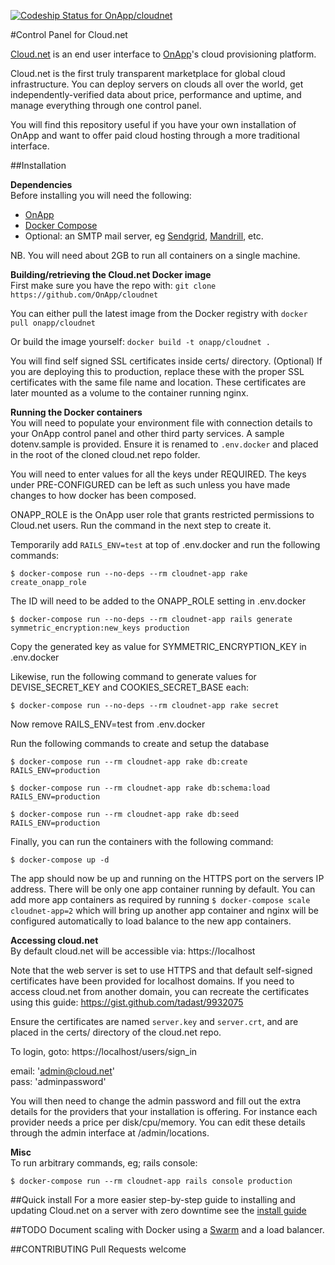 [ ![Codeship Status for OnApp/cloudnet](https://codeship.com/projects/6e11e150-aeee-0132-a36c-2a23891ee2d0/status?branch=master)](https://codeship.com/projects/69018)

#Control Panel for Cloud.net

[Cloud.net](https://cloud.net) is an end user interface to [OnApp](http://onapp.com/)'s cloud provisioning platform.

Cloud.net is the first truly transparent marketplace for global cloud infrastructure. You can deploy servers on clouds all over the world, get independently-verified data about price, performance and uptime, and manage everything through one control panel.

You will find this repository useful if you have your own installation of OnApp and want to offer paid cloud hosting through a more traditional interface.

##Installation

**Dependencies**    
Before installing you will need the following:
  * [OnApp](http://onapp.com/platform/pricing-packages/)
  * [Docker Compose](https://docs.docker.com/compose/install/)
  * Optional: an SMTP mail server, eg [Sendgrid](https://sendgrid.com/), [Mandrill](https://www.mandrill.com/), etc.
  
NB. You will need about 2GB to run all containers on a single machine.

**Building/retrieving the Cloud.net Docker image**    
First make sure you have the repo with:
`git clone https://github.com/OnApp/cloudnet`

You can either pull the latest image from the Docker registry with `docker pull onapp/cloudnet`

Or build the image yourself: `docker build -t onapp/cloudnet .`

You will find self signed SSL certificates inside certs/ directory. (Optional) If you are deploying this to production, replace these with the proper SSL certificates with the same file name and location. These certificates are later mounted as a volume to the container running nginx.

**Running the Docker containers**    
You will need to populate your environment file with connection details to your OnApp control panel and other third party services. A sample dotenv.sample is provided. Ensure it is renamed to `.env.docker` and placed in the root of the cloned cloud.net repo folder.

You will need to enter values for all the keys under REQUIRED. The keys under PRE-CONFIGURED can be left as such unless you have made changes to how docker has been composed. 

ONAPP_ROLE is the OnApp user role that grants restricted permissions to Cloud.net users. Run the command in the next step to create it.

Temporarily add `RAILS_ENV=test` at top of .env.docker and run the following commands:

`$ docker-compose run --no-deps --rm cloudnet-app rake create_onapp_role`

The ID will need to be added to the ONAPP_ROLE setting in .env.docker

`$ docker-compose run --no-deps --rm cloudnet-app rails generate symmetric_encryption:new_keys production`

Copy the generated key as value for SYMMETRIC_ENCRYPTION_KEY in .env.docker

Likewise, run the following command to generate values for DEVISE_SECRET_KEY and COOKIES_SECRET_BASE each:

`$ docker-compose run --no-deps --rm cloudnet-app rake secret`

Now remove RAILS_ENV=test from .env.docker

Run the following commands to create and setup the database

`$ docker-compose run --rm cloudnet-app rake db:create RAILS_ENV=production`

`$ docker-compose run --rm cloudnet-app rake db:schema:load RAILS_ENV=production`

`$ docker-compose run --rm cloudnet-app rake db:seed RAILS_ENV=production`

Finally, you can run the containers with the following command:

`$ docker-compose up -d`

The app should now be up and running on the HTTPS port on the servers IP address. There will be only one app container running by default. You can add more app containers as required by running `$ docker-compose scale cloudnet-app=2` which will bring up another app container and nginx will be configured automatically to load balance to the new app containers.

**Accessing cloud.net**    
By default cloud.net will be accessible via: https://localhost

Note that the web server is set to use HTTPS and that default self-signed certificates have been provided for localhost domains.
If you need to access cloud.net from another domain, you can recreate the certificates using this guide: https://gist.github.com/tadast/9932075

Ensure the certificates are named `server.key` and `server.crt`, and are placed in the certs/ directory of the cloud.net repo.

To login, goto: https://localhost/users/sign_in

email: 'admin@cloud.net'    
pass: 'adminpassword'

You will then need to change the admin password and fill out the extra details for the providers that your installation is offering. For instance each provider needs a price per disk/cpu/memory. You can edit these details through the admin interface at /admin/locations.

**Misc**    
To run arbitrary commands, eg; rails console:

`$ docker-compose run --rm cloudnet-app rails console production`

##Quick install
For a more easier step-by-step guide to installing and updating Cloud.net on a server with zero downtime see the [install guide](INSTALL.md)

##TODO
Document scaling with Docker using a [Swarm](http://docs.docker.com/swarm/) and a load balancer.

##CONTRIBUTING
Pull Requests welcome
